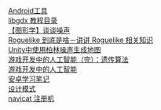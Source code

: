 <a href="http://www.androiddevtools.cn/index.html">Android工具</a>
<br/>
<a href="https://blog.csdn.net/zqiang_55/article/details/50878524">libgdx 教程目录</a>
<br />
<a href="https://blog.csdn.net/candycat1992/article/details/50346469">【图形学】谈谈噪声</a>
<br />
<a href="https://www.indienova.com/indie-game-development/roguelike-dossier/">Roguelike 到底是啥－讲讲 Roguelike 相关知识</a>
<br />
<a href="https://blog.csdn.net/u010019717/article/details/72673225">Unity中使用柏林噪声生成地图</a>
<br />
<a href="https://blog.csdn.net/jurbo/article/details/76576070">游戏开发中的人工智能（完）：遗传算法</a>
<br />
<a href="https://blog.csdn.net/jurbo/article/details/75171947">游戏开发中的人工智能</a>
<br />
<a href="https://github.com/GcsSloop/AndroidNote">安卓学习笔记</a>
<br />
<a href="https://blog.csdn.net/LoveLion/article/category/738450/10?">设计模式</a>
<br />
<a href="https://github.com/DoubleLabyrinth/navicat-keygen">navicat 注册机</a>
